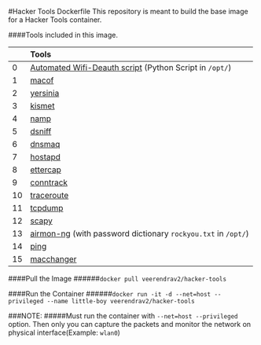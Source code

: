 #Hacker Tools Dockerfile
This repository is meant to build the base image for a Hacker Tools container.

####Tools included in this image.

|      |  Tools  |
|:---------|:-----------------|
|0 | [Automated Wifi-Deauth script](https://github.com/veerendra2/wifi-deauth-attack) (Python Script in `/opt/`)
| 1   |[macof](http://manpages.ubuntu.com/manpages/xenial/man8/macof.8.html)|
|2| [yersinia](http://manpages.ubuntu.com/manpages/trusty/man8/yersinia.8.html)|
|3|[kismet](http://manpages.ubuntu.com/manpages/precise/man1/kismet.1.html)|
|4 |[namp](http://manpages.ubuntu.com/manpages/xenial/man1/nmap.1.html)|
|5 |[dsniff](http://manpages.ubuntu.com/manpages/precise/man8/arpspoof.8.html)|
|6 |[dnsmaq](http://manpages.ubuntu.com/manpages/trusty/man8/dnsmasq.8.html)|
|7 |[hostapd](http://manpages.ubuntu.com/manpages/trusty/man8/hostapd.8.html)|
|8 |[ettercap](http://manpages.ubuntu.com/manpages/trusty/man8/ettercap.8.html)|
|9 |[conntrack](http://manpages.ubuntu.com/manpages/trusty/man8/conntrack.8.html)|
|10 |[traceroute](http://manpages.ubuntu.com/manpages/trusty/man1/traceroute.db.1.html)|
|11 |[tcpdump](http://manpages.ubuntu.com/manpages/trusty/man8/tcpdump.8.html)|
|12 |[scapy](http://www.secdev.org/projects/scapy/doc/)|
|13 |[airmon-ng](https://www.aircrack-ng.org/documentation.html)  (with password dictionary `rockyou.txt` in `/opt/`)|
|14|[ping](http://manpages.ubuntu.com/manpages/trusty/man8/ping.8.html)|
|15 |[macchanger](http://manpages.ubuntu.com/manpages/precise/man1/macchanger.1.html)|


####Pull the Image
######`docker pull veerendrav2/hacker-tools`

####Run the Container
######`docker run -it -d --net=host --privileged --name little-boy veerendrav2/hacker-tools`

###NOTE: 
#####Must run the container with `--net=host --privileged` option. Then only you can capture the packets and monitor the network on physical interface(Example: `wlan0`)
